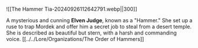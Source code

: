 ![[The Hammer Tia-20240926112642791.webp||300]]

A mysterious and cunning **Elven Judge**, known as a "Hammer." She set up a ruse to trap Mordek and offer him a secret job to steal from a desert temple. She is described as beautiful but stern, with a harsh and commanding voice.
[[../../Lore/Organizations/The Order of Hammers]]